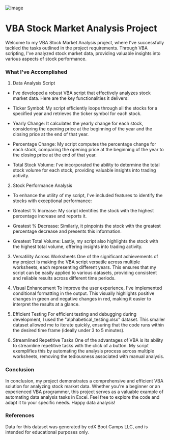 ![image](https://github.com/mehpree/VBA-challenge/assets/131678606/841f0844-f783-4fa1-a023-a2890a1620f8)
# VBA Stock Market Analysis Project
Welcome to my VBA Stock Market Analysis project, where I've successfully tackled the tasks outlined in the project requirements. Through VBA scripting, I've analyzed stock market data, providing valuable insights into various aspects of stock performance.

### What I've Accomplished
1. Data Analysis Script

- I've developed a robust VBA script that effectively analyzes stock market data. Here are the key functionalities it delivers:

- Ticker Symbol: My script efficiently loops through all the stocks for a specified year and retrieves the ticker symbol for each stock.

- Yearly Change: It calculates the yearly change for each stock, considering the opening price at the beginning of the year and the closing price at the end of that year.

- Percentage Change: My script computes the percentage change for each stock, comparing the opening price at the beginning of the year to the closing price at the end of that year.

- Total Stock Volume: I've incorporated the ability to determine the total stock volume for each stock, providing valuable insights into trading activity.

2. Stock Performance Analysis
- To enhance the utility of my script, I've included features to identify the stocks with exceptional performance:

- Greatest % Increase: My script identifies the stock with the highest percentage increase and reports it.

- Greatest % Decrease: Similarly, it pinpoints the stock with the greatest percentage decrease and presents this information.

- Greatest Total Volume: Lastly, my script also highlights the stock with the highest total volume, offering insights into trading activity.

3. Versatility Across Worksheets
One of the significant achievements of my project is making the VBA script versatile across multiple worksheets, each representing different years. This ensures that my script can be easily applied to various datasets, providing consistent and reliable results across different time periods.

4. Visual Enhancement
To improve the user experience, I've implemented conditional formatting in the output. This visually highlights positive changes in green and negative changes in red, making it easier to interpret the results at a glance.

5. Efficient Testing
For efficient testing and debugging during development, I used the "alphabetical_testing.xlsx" dataset. This smaller dataset allowed me to iterate quickly, ensuring that the code runs within the desired time frame (ideally under 3 to 5 minutes).

6. Streamlined Repetitive Tasks
One of the advantages of VBA is its ability to streamline repetitive tasks with the click of a button. My script exemplifies this by automating the analysis process across multiple worksheets, removing the tediousness associated with manual analysis.

### Conclusion
In conclusion, my project demonstrates a comprehensive and efficient VBA solution for analyzing stock market data. Whether you're a beginner or an experienced VBA programmer, this project serves as a valuable example of automating data analysis tasks in Excel. Feel free to explore the code and adapt it to your specific needs. Happy data analysis!

### References
Data for this dataset was generated by edX Boot Camps LLC, and is intended for educational purposes only.
